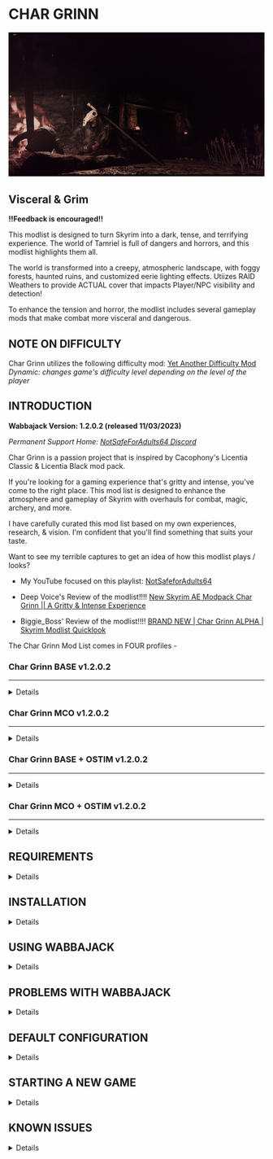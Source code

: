 # CHAR GRINN

![Char Grinn Title Image](https://github.com/notsafeadults64/CharGrinn_Modlist/blob/main/CharGrinnv12_BASE.png)

## Visceral & Grim

**!!Feedback is encouraged!!**  

This modlist is designed to turn Skyrim into a dark, tense, and terrifying experience. The world of Tamriel is full of dangers and horrors, and this modlist highlights them all.  

The world is transformed into a creepy, atmospheric landscape, with foggy forests, haunted ruins, and customized eerie lighting effects.  Utiizes RAID Weathers to provide ACTUAL cover that impacts Player/NPC visibility and detection!  

To enhance the tension and horror, the modlist includes several gameplay mods that make combat more visceral and dangerous.  

## NOTE ON DIFFICULTY
Char Grinn utilizes the following difficulty mod: [Yet Another Difficulty Mod](https://www.nexusmods.com/skyrimspecialedition/mods/80224?tab=description) 
_Dynamic: changes game's difficulty level depending on the level of the player_

## INTRODUCTION

**Wabbajack Version: 1.2.0.2 (released 11/03/2023)**  

*Permanent Support Home:  [NotSafeForAdults64 Discord](https://discord.gg/XBQSxJeDAc)*  

Char Grinn is a passion project that is inspired by Cacophony's Licentia Classic & Licentia Black mod pack.

If you're looking for a gaming experience that's gritty and intense, you've come to the right place. This mod list is designed to enhance the atmosphere and gameplay of Skyrim with overhauls for combat, magic, archery, and more.

I have carefully curated this mod list based on my own experiences, research, & vision.  I'm confident that you'll find something that suits your taste.

Want to see my terrible captures to get an idea of how this modlist plays / looks?

- My YouTube focused on this playlist:
[NotSafeforAdults64](https://www.youtube.com/@notsafeforadults64)

- Deep Voice's Review of the modlist!!!!
[New Skyrim AE Modpack Char Grinn || A Gritty & Intense Experience](https://www.youtube.com/watch?v=PCawMwnISFA&t=752s)

- Biggie_Boss' Review of the modlist!!!!
[BRAND NEW | Char Grinn ALPHA | Skyrim Modlist Quicklook](https://www.youtube.com/watch?v=8ZwR236tq3c)

The Char Grinn Mod List comes in FOUR profiles -

### Char Grinn BASE v1.2.0.2
---  
<details>

- Current ESM + ESP total: 236

- Combat Style:  God of War / Horizon Zero Dawn (Fast and Frantic)

- Animations:  800+ (includes combat & misc animations)

This profile is for mature audiences and contains nudity and violence. It's not for the faint of heart, but if you're looking for a gaming experience that's raw and unfiltered, this is the profile for you.

</details>

### Char Grinn MCO v1.2.0.2  
---  
<details>

- Current ESM + ESP total: 237

- Combat Style:  Elden Ring / Dark Souls (Slow and Methodical)

- Animations:  1300+ (includes combat & misc animations)

Identical to the Base profile except that it utilizes the MCO (Modern Combat Overhaul) system and animations.

</details>

### Char Grinn BASE + OSTIM v1.2.0.2
---  
<details>

- Current ESM + ESP total: 238

- Animations:  13k+ (includes combat, misc, & adult animations)
	
If you're 18+ and looking for something even more intense, this Char Grinn NSFW profile is for you. It contains nudity, sexual content, and violence.  Please use discretion when choosing to use this profile.

</details>

### Char Grinn MCO + OSTIM v1.2.0.2  
---  
<details>

- Current ESM + ESP total: 239

- Animations:  13k+ (includes combat, misc, & adult animations)
	
If you're 18+ and want MCO combat, this Char Grinn NSFW profile is for you. It contains nudity, sexual content, and violence.  Please use discretion when choosing to use this profile.

</details>

## REQUIREMENTS
<details>

- [Skyrim Anniversary Edition](https://store.steampowered.com/sub/626153/)
- [Skyrim Special Edition Creation Kit](https://store.steampowered.com/app/1946180/Skyrim_Special_Edition_Creation_Kit/)
- [Nexus Premium Account](https://forums.nexusmods.com/index.php?/store/category/1-premium-membership/)
- [LoversLab Account](https://www.loverslab.com/)

</details>

##  INSTALLATION
<details>  

###  Installing Microsoft Visual C++ Redistributable Package 

The _Microsoft Visual C++_ redistributable package is required for _Mod Organizer 2_ and you can download it from _Microsoft._ Download the x64 version under "Visual Studio 2015, 2017 and 2019" [here](https://aka.ms/vs/16/release/vc_redist.x64.exe).

###  Update Steam

**Change Steam's Update Behavior**

To ensure that _Steam_ does not automatically update _Skyrim_ for you and lock you out of playing your _Wabbajack_ modlist(s), open the Properties window of _Skyrim AE_ in _Steam_, navigate to the Updates tab and change Automatic updates to _Only update this game when I launch it_. You should also disable the _Steam Cloud_. It is incompatible with the profile-specific saves of a _Wabbajack_ modlist.

**Set the Game language to English**

_Wabbajack_ will check your game files and make sure that your installed version is the same as my installed version. This also means that any other language than English will fail the installation. You can change the game's language in the Properties window as mentioned above. It may be required to verify your files afterward.

**Install Skyrim** 

The _Anniversary Edition_ upgrade is required. No exceptions will be made. If you do not have the game installed, do so and launch the vanilla game to download all _Creation Club_ content available with the upgrade. If for some reason you have problems with your _Steam_ installation, you may need to verify the local content as described in _Steam's_ documentation.

If you didn't see / do the step in the image below when you first launch Skyrim AE, then you either don't have the AE DLC or you missed this step.  Verify your Steam files for Skyrim AE which _should_ correct this for you. 

[Skyrim Anniversary Edition Download prompt](https://preview.redd.it/nt92sg8mdxy71.png?width=3840&format=png&auto=webp&v=enabled&s=4ab3b1b975064119797409185cedd9dfc5c5e5e7)

_Source: [Reddit Post](https://www.reddit.com/r/skyrim/comments/qrgion/screenshots_on_xbox_series_x/)_

**Do Not Use Any Part of This List in a Protected Folder**

This includes `Program Files,` `Program Files (x86)`, `Downloads`, `Documents`, the `Desktop` or any other folders that _Windows_ considers "Protected" (essential to the operating system). If the _Wabbajack_ folder, the _Skyrim Special Edition_ folder, the _Steam_ folder, the modlist folder or the downloads folder are in any of these directories, the modlist will not function properly. Relocate offending folders to a non-Protected location such as the root directory of one of your drives. (D:\ for example.)

**Do Not Use Any Protected Folders inside of OneDrive**

You will experience unusual behavior if your `My Games` folder (usually in the `Documents` folder) is part of a _OneDrive_ Cloud Folder. You will need to relocate it or disable _OneDrive._ There are no exceptions.

**Make Exceptions for Anti-Malware Programs**

Exclude antivirus and anti-malware programs from monitoring three directories: those containing the _Wabbajack_ app, the _Skyrim Special Edition_ game folder, and the directory in which you wish to install the modlist. _Wabbajack_ and _Mod Organizer 2_ both use low-level file system virtualization which most anti-malware programs falsely detect as malicious. 

Particularly intrusive malware solutions such as _Bitdefender_ and _Webroot_ don't propery respect exclusions and cannot be completely disabled -- they must be fully uninstalled. Please consider avoiding third-party anti-malware solutions and relying on _Windows Defender,_ which is more compatible with the applications used to install and play _Wabbajack_ modlists. 

**Set Pagefile to 40GB Or Above**

This can be accomplished in the System Settings for Windows. It is recommended to set the minimum and maximum pagefile size to `40,960` all on one solid state drive as mentioned above. MOre than one pagefile is not needed so long as it is large enough and located on a fast enough drive.

**Ensure Enough Free Storage Space**

As of this writing (03/15/2023) approximately **20GB** is required for the `Steam` folder, **125GB** for the downloads folder, and **250GB** for the modlist folder. These do not all need to be on the same drive. Approximately **30GB** of free space is required on your `Windows` drive and **30GB** additional free space on your `Wabbajack` drive to leave room for temporary files, patches, and caches. Finally, never reduce the free space on any drive below **15%** (the bar in _File Manager_ will turn red) or you will suffer severe performance problems.
</details>
 
##  USING WABBAJACK
<details>

The download and installation process can take a very long time depending on your system specs. 

It is advised to have ALL relevant folders (for `Wabbajack.exe`, `Steam`, the modlist folder, and the downloads folder) on a solid state drive. Do not place any of these folders on a hard disk drive, flash drive, or external drive of any kind. After the list is installed, you can relocate **only** the downloads folder to such a drive (or delete it, but that may make updating difficult).
</details>


##  PROBLEMS WITH WABBAJACK
<details>

There are a lot of different scenarios where _Wabbajack_ will produce an error. Re-run _Wabbajack_ before seeking assistance. _Wabbajack_ will only download and reinstall the bare minimum necessary to get the modlist working. 

**DO NOT CONTACT MOD AUTHORS DIRECTLY.**

I, NotSafeForAdults64 (aka deathonstilts), fully accept any responsibility for difficulties with this list and any conflicts I introduce, so please do not question mod authors on the _Nexus_, _Lover's Lab_, _Vector Plexus_ or any other site about bugs that may result from this lists' use. Direct your questions to me, not the innocent mod authors who should never be expected to support a modlist setup.

**Various files beginning with "cc" and ending with "esl" or "esm" failed to download.**

You did not purchase the $20 upgrade to Skyrim. This is not negotiable. Purchase it, verify it, delete it and re-download it if necessary, and try again.  

Again, if you don't / didn't see the below you don't have the AE version installed.

[Skyrim Anniversary Edition Download prompt](https://preview.redd.it/nt92sg8mdxy71.png?width=3840&format=png&auto=webp&v=enabled&s=4ab3b1b975064119797409185cedd9dfc5c5e5e7)

_Source: [Reddit Post](https://www.reddit.com/r/skyrim/comments/qrgion/screenshots_on_xbox_series_x/)_

**Could not download x:**

Some Internet providers have difficulty accessing the servers which host the files comprising the list. Try using a VPN (Virtual Private Network) with a terminus set to the United States. Free options include _ProtonVPN_ and _Cloudflare WARP._ If a download gets interrupted, you may need to delete all corrupt local copies before trying again.

**Wabbajack could not find my game folder:**

Char Grinn will not work with a GOG or pirated version of the game. If you own the game on _Steam,_ go back to the Installation step. If this still doesn't work, ensure that you are not running Wabbajack as an Administrator. **DO NOT ASK FOR HELP WITH PIRATED GAMES.**

**MEGA download cap exceeded.**

This shouldn't happen unless you download the list multiple times or download multiple _Wabbajack_ lists. I can't support circumventing MEGA's bandwith restrictions so either sign up for an account or wait for the timeout to expire.

</details>

##  DEFAULT CONFIGURATION
<details>

- QUALITY SETTINGS: Custom Medium (BethINI)
- RESOLUTION: 1920 x 1080 (BethINI)
- CONTROLS: Keyboard & Mouse
- ENB PROFILE: Char Grinn NO HOPE

_Note – KB & Mouse / GamePad++ layouts are under #cg-support PINS._

[Skyrim Priority Setup](https://www.youtube.com/watch?v=FKR0zaiIUGU)
I DO recommend everyone do this if comfortable as it DOES make a difference! The required
mod is already in the list, you just have to do the calculator and mod file update parts.
If you don't want to, no worries, just disable the mod entirely.




</details>


##  STARTING A NEW GAME
<details>

[VIDEO GUIDE](https://youtu.be/p3EYn9s3vEc)

The steps within the guide are REQUIRED if playing the modlist in its' current iteration.  Failure to execute *MAY* impact your game further down the line making it CTD with no resolution to fix!!  It may seem like a lot to do, but it's actually a fairly quick process.

**BASE & MCO PROFILES**

1. Load into new game
2. Sit at the Helgen scene until ALL messages finish
3. Go into Skyrim Unbound MCM menu, configure your preferred start settings (armor, weapons, etc.), close menu
4. Press Enter and choose Humble Beginnings (you will be nude in Racemenu!).  
   _Note - Char Grinn option is for a Barbarian build and will undo any settings you made._
5. Next screen, create your character
6. Choose "Stay Here" when finished
7. Run MCM Recorder (1st recording)
8. Save when finished
9. Hit enter, go back into Racemenu (there is a bug where your face will reset if you don't do this), and then just exit it again
10. Open Magic Menu and go to Powers
11. Select "Class Selection"
12. Use Class Selection power, choose your class
13. Open Inventory Menu, go to Scrolls
14. Select your preferred "Humble Beginnings" background
15. Cast as magic to apply
16. Dump all unused "Humble Beginning" scrolls in the empty chest in the Skyrim Unbound room
17. Hit enter and select Continue
18. Play

**OSTIM PROFILES**

1. Load into new game
2. Sit at the Helgen scene until ALL messages finish
3. Go into Skyrim Unbound MCM menu, configure your preferred start settings (armor, weapons, etc.), close menu
4. Press Enter and choose Humble Beginnings (you will be nude in Racemenu!).  
   _Note - Char Grinn option is for a Barbarian build and will undo any settings you made._
5. Next screen, create your character
6. Choose "Stay Here" when finished
7. Run MCM Recorder (1st recording)
8. Save when finished
9. Hit enter, go back into Racemenu (there is a bug where your face will reset if you don't do this), and then just exit it again
10. Open Magic Menu and go to Powers
11. Select "Class Selection"
12. Use Class Selection power, choose your class
13. Open Inventory Menu, go to Scrolls
14. Select your preferred "Humble Beginnings" background
15. Cast as magic to apply
16. Dump all unused "Humble Beginning" scrolls in the empty chest in the Skyrim Unbound room
17. Hit enter and select Continue
18. Play
 
</details>

##  KNOWN ISSUES
<details>  

*Bugs, glitches, and other undesirables may occur during your playthrough of this modlist.  Some are just expected due to the age of the game engine and the amount of mods piled on top.  I will help where I can and will enlist the assistance of others in the community to help resolve what is possible.*  

---  

##### VALHALLA COMBAT
Temporary Invincibility Bug
Valhalla Combat has its own execution triggers that are known to break. During combat you
may trigger an execution combat but the enemy will still be alive and unable to be hit for several
seconds. This is a known issue with the mod that I have yet to figure out a fix. Even having
Workaround? - None at this time
	
</details>
	
 
